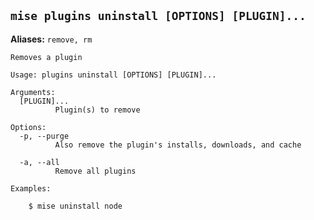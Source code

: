 ## `mise plugins uninstall [OPTIONS] [PLUGIN]...`

**Aliases:** `remove, rm`

```text
Removes a plugin

Usage: plugins uninstall [OPTIONS] [PLUGIN]...

Arguments:
  [PLUGIN]...
          Plugin(s) to remove

Options:
  -p, --purge
          Also remove the plugin's installs, downloads, and cache

  -a, --all
          Remove all plugins

Examples:

    $ mise uninstall node
```
